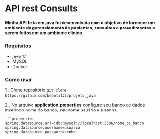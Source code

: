 # API rest Consults

#### Minha API feita em java foi desenvolvida com o objetivo de fornecer um ambiente de gerenciamento de pacientes, consultas e procedimentos a serem feitos em um ambiente clinico.

### Requisitos

- java 17
- MySQL
- Docker

### Como usar

1 . Clone repositório `git clone https://github.com/beantz123/projeto_java`.

2 . No arquivo __application.properties__ configure seu banco de dados inserindo nome do banco, seu nome usuario e a senha.

    ```properties
    spring.datasource.url=jdbc:mysql://localhost:3306/nome_do_banco
    spring.datasource.username=usuario
    spring.datasource.password=senha


     
    
